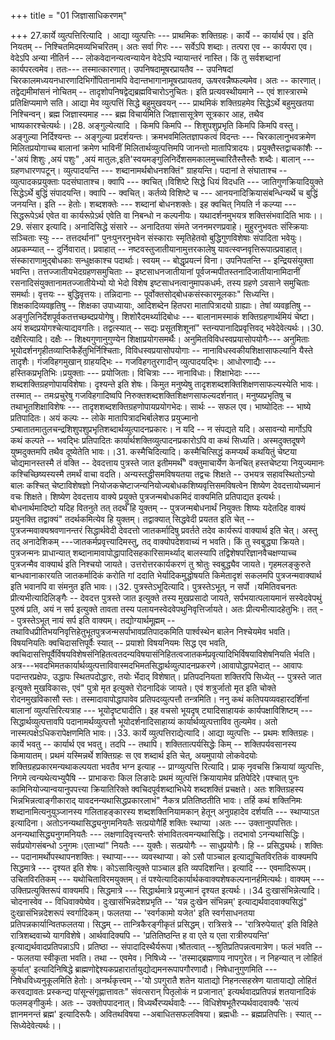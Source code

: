 +++
title = "01 जिज्ञासाधिकरणम्"

+++
27.कार्ये व्युत्पत्तिरित्यादि । आद्या व्युत्पत्तिः --- प्राथमिकः शक्तिग्रहः। कार्ये -- कार्यार्थ एव। इति नियतम् -- निश्चितमिदमव्यभिचरितम्। अतः सर्वा गिरः --- सर्वेऽपि शब्दाः। तत्परा एव -- कार्यपरा एव। वेदेऽपि अन्या नीतिर्न --- लोकवेदानन्यत्वन्यायेन वेदेऽपि न्यायान्तरं नास्ति। किं तु सर्वशब्दानां कार्यपरत्वमेव। ततः--- तस्मात्कारणात्। उपनिषदामूषरप्रायतैव -- उपनिषदां चिरकालमध्ययनधारणादिभिर्गोपितानामपि वेदान्तभागानामूषरप्रायतव, ऊषरवन्नैष्फल्यमेव। अतः -- कारणात्। तद्वेद्यमीमांसनं नोचितम् -- तादृशोपनिषद्वेद्यब्रह्मविचारोऽनुचितः। इति प्रत्यवस्थीयमाने -- एवं शास्त्रारम्भे प्रतिक्षिप्यमाणे सति। आद्या मेव व्युत्पत्तिं सिद्धे बहुमुखवयन् --- प्राथमिकं शक्तिग्रहमेव सिद्धेऽर्थे बहुमुखतया निश्चिन्वन्। ब्रह्म जिज्ञास्यमाह --- ब्रह्म विचार्यमिति जिज्ञासासूत्रेण सूत्रकार आह, तथैव भाष्यकारश्चेत्यर्थः।।28. अङ्गुल्येत्यादि । किमपि किमपि -- शिशुपशुप्रभृति किमपि किमपि वस्तु। अङ्गुल्या निर्दिश्यन्तः -- अङ्गुल्या प्रदर्शयन्तः। क्रमभवमिलितज्ञापकत्वं विदन्तः --- चिरकालानुभवक्रमेण मिलितप्रयोगाच्च बालानां क्रमेण भाविनीं मिलितार्थव्युत्पत्तिमपि जानन्तो मातापित्रादयः। प्रयुक्तैस्तद्वाचकांशैः ---'अयं शिशुः ,अयं पशुः" ,अयं मातुलः,इति'स्वयमङ्गुलिनिर्देशसमकालमुच्चारितैस्तैस्तैः शब्दैः। बालान् --- ग्रहणधारणपटून्। व्युत्पादयन्ति --- शब्दानामर्थबोधनशक्तिं" ग्राहयन्ति। पदानां ते संघाताश्च --व्युत्पादकप्रयुक्ताः पदसंघाताश्च। क्वापि --- क्वचित्।विशिष्टे सिद्धे धियं विदधति --- जातिगुणक्रियादियुक्ते सिद्धेऽर्थे बुद्धिं संपादयन्ति। क्वापि -- क्वचित्। कर्तव्ये विशिष्टे च --- आनयनादिक्रियासंबन्धिन्यर्थे च बुद्धिं जनयन्ति। इति -- हेतोः। शब्दशक्तेः --- शब्दानां बोधनशक्तेः। इह क्वचित् नियति र्न कल्प्या --- सिद्धरूपेऽर्थ एवेत वा कार्यरूपे़ऽर्थ एवेति वा निबन्धो न कल्पनीयः। यथादर्शनमुभयत्र शक्तिसंभवादिति भावः।।29. संसार इत्यादि। अनादिसिद्धे संसारे -- अनादितया संमते जननमरणप्रवाहे। मुहुरनुभवतः संस्क्रियाः सञ्चिताः स्युः --- तत्तदर्थानां" पुनःपुनरनुभवेन संस्काराः स्मृतिहेतवो बुद्धिगुणविशेषाः संपादिता भवेयुः। अप्रकम्प्यात् -- दुर्निवारात्। प्रवाहात् -- नष्टवस्तुजातीयानामुत्तरकालेषु यावत्स्वप्नवृत्तिरूपात्प्रवाहात्। संस्काराणामुद्बोधकाः सन्धुक्षकाश्च पदार्थाः। स्वयम् -- बोद्धृप्रयत्नं विना। उपनिपतन्ति -- इन्द्रियसंयुक्ता भवन्ति। तत्तज्जातीयभेदग्रहणसमुचिताः -- इष्टसाधनजातीयानां पूर्वजन्मपीतस्तनादिजातीयानामिदानीं रसनादिसंयुक्तानामतज्जातीयेभ्यो यो भेदो विशेष इष्टसाधनत्वानुमापकधर्मः, तस्य ग्रहणे ऽवसाने समुचिताः समर्थाः। वृत्तयः -- बुद्धिवृत्तयः। तन्निदानाः -- पूर्वोक्तसोद्बोधकसंस्कारमूलकाः" सिध्यन्ति। शिक्षकादिव्यवहृतिषु -- शिक्षका उपाध्यायाः, आदिशब्देन हितपरा मातापित्रादयो ग्राह्याः। तेषां व्यवहृतिषु -- अङ्गुलिनिर्देशपूर्वकतत्तच्छब्दप्रयोगेषु। शिशोरैदमर्थ्यादिबोधः --- बालानामस्माकं शक्तिग्रहणार्थमियं चेष्टा। अयं शब्दप्रयोगश्चेत्याद्यवगतिः। तद्वत्स्यात् -- सद्यः प्रसूतशिशूनां" स्तन्यपानादिप्रवृत्तिवद् भवेदेवेत्यर्थः।।30. दक्षैरित्यादि। दक्षैः -- शिक्ष्यगुणानुगुण्येन शिक्षाप्रयोगसमर्थैः। अनुमितविविधस्वप्रयासोपयोगैः--- अनुमिताः भूयोदर्शनगृहीतव्याप्तिकैर्हेतुभिर्निश्चिताः, विविधस्वप्रयासोपयोगाः -- नानाविधस्वकीयशिक्षासाफल्यानि यैस्ते तादृशैः। गंजविहगमुखान् ग्राहयद्भिः -- गजविहगतुरगादीन् व्युत्पादयद्भिः। आधोरणाद्यैः --- हस्तिकप्रभृतिभिः।प्रयुक्ताः --- प्रयोजिताः। विचित्राः --- नानाविधाः। शिक्षाभेदाः ---- शब्दशक्तिग्रहणोपायविशेषाः। दृश्यन्ते इति शेषः। किमुत मनुष्येषु तादृशशब्दशक्तिशिक्षणसाफल्यस्येति भावः। तस्मात् -- तमःप्रचुरेषु गजविहगादिष्वपि निरुक्तशब्दशक्तिशिक्षणसाफल्यदर्शनात्। मनुष्यप्रभृतिषु च तथाभूतशिक्षाविशेषः --- तादृशशब्दशक्तिग्रहणोपायप्रयोगभेदः। सार्थः -- सफल एव। भाष्योदितः -- भाष्ये प्रतिपादितः। अयं कल्पः -- लोके मातापित्रादभिर्बालेशउ प्रयुज्मानो ऽम्बातातमातुलचन्द्रशिशुपशुप्रभृतिशब्दार्थव्युत्पादनप्रकारः। न यदि -- न संपद्यते यदि। असावन्यो मार्गोऽपि कथं कल्पते -- भवद्भिः प्रतिपादितः कार्यार्थशक्तिव्युत्पादनप्रकारोऽपि वा कथं सिध्यति। अस्मदुक्तदूषणे युष्मदुक्तमपि तथैव दूष्येतेति भावः।।31. कस्मैचिदित्यादि। कस्मैचित्सिद्धं कमप्यर्थं कथयितुं चेष्टया चोद्यमानस्तस्मै तं वक्ति -- देवदत्ताय पुत्रस्ते जात इतीममर्थँ" वक्तुमाचार्येण केनचित् हस्तचेष्टया नियुज्यमानः कश्चिच्छिष्यस्यस्मै तमर्थं वाचा वदति। अन्यस्तद्धीसमविषयतया तद्वचः शिक्षते -- उभयत्र सहावस्थितोऽन्यो बालः कश्चित् चेष्टाविशेषज्ञो नियोजकचेष्टाजन्यनियोज्यबोधकशिष्यवृत्तिसमविषत्वेन शिष्येण देवदत्तायोच्यमानं वचः शिक्षते। शिष्येण देवदत्ताय वाक्ये प्रयुक्ते पुत्रजन्मबोधकमिदं वाक्यमिति प्रतिपाद्यत इत्यर्थः। बोधनार्थमादिष्टो यदिह वितनुते तत् तदर्थँ हि युक्तम् -- पुत्रजन्मबोधनार्थं नियुक्तः शिष्यः यदेतदिह वाक्यं प्रयुनक्ति तद्वाक्यं" तदर्थकमित्येव हि युक्तम्। तद्वाक्यात् सिद्धवेदी प्रयतत इति चेत् -- पुत्रजन्मवाक्यश्रवणानन्तरं सिद्धार्थवेदी देवदत्तो जातकर्मादिषु प्रवर्तते तदेव कार्यरूपं वाक्यार्थ इति चेत्। अस्तु तद् अनादेशिकम् ---जातकर्मप्रवृत्त्यादिमस्तु, तद् वाक्योपदेशवाच्यं न भवति। किं तु स्वबुद्ध्या क्रियते। पुत्रजन्मनः प्राधान्यात् शब्दानामावापोद्धापादिसहकारिसामर्थ्याद् बालस्यापि तद्विशेषपरिज्ञानवैचक्षण्याच्च पुत्रजन्मैव वाक्यार्थ इति निश्चयो जायते। उत्तरोत्तरकार्यकरणं तु श्रोतुः स्वबुद्ध्यैव जायते। गृहमलङ्कुरुते बान्धवानाकारयति जातकर्मादिकं करोति गां ददाति भेर्यादिकमुद्धोषयति किमेतादृशं सकलमपि पुत्रजन्मवाक्यार्थ इति भवानपि वा संमनुत इति भावः।।32. पुत्रस्तेऽभूदित्यादि। पुत्रस्तेऽभूत्, न सर्पो ।यमितिवचनतः प्रीत्यभीत्यादिलिङ्गैः -- देवदत्त पुत्रस्ते जात इत्युक्ते तस्य मुखप्रसादो जायते, सर्पभयात्पलायमानं सस्वेदवेपथुं पुरुषं प्रति, अयं न सर्प इत्युक्ते तावता तस्य पलायनस्वेदवेपथुनिवृत्तिर्जायते। अतः प्रीत्यभीत्यादहेतुभिः। तत् -- पुत्रस्तेऽभूत् नायं सर्प इति वाक्यम्। तद्योग्यार्थमूह्मम् -- तथाविधप्रीतिभयनिवृत्तिहेतुभूतपुत्रजन्मसर्पाभावप्रतिपादकमिति पार्श्वस्थेन बालेन निश्चेयमेव भवति। विषयनियतिः क्वचिदासत्तिपूर्वैः स्यात् -- प्रयाशो विषयनियमः सिद्ध एव भवति, क्वचिदासत्तिपूर्वैर्विषयविशेषसंनिहितत्वतदन्यविषयासंनिहितत्वजातकर्मप्रवृत्यादिभिर्विषयाविशेषनियति र्भवति। अत्र---भवदभिमतकार्यार्थव्युत्पत्ताविवास्मदभिमतसिद्धार्थव्युत्पादनप्रकरणे।आवापोद्धापभेदात् -- आवापः पदान्तरप्रक्षेपः, उद्धापः स्थितपदोद्धारः, तयोः र्भेदाद् विशेषात्। प्रतिपदनियता शक्तिरपि सिध्येत् -- पुत्रस्ते जात इत्युक्ते मुखविकासः, एवं" पुत्रो मृत इत्युक्ते रोदनादिकं जायते। एवं शत्रुर्जातो मृत इति चोक्ते रोदनमुखविकासौ स्तः। तस्मादावापोद्धापावेव प्रतिपदव्युत्पत्तौ तन्त्रमिति। ननु कथं कतिपयव्यवहारदर्शिनां बालानां व्युत्पत्तिरित्यत्राह --- भूयोदृष्ट्यादीति। इह वचसो भूयदृष् ट्यादिसाहायकं कार्यपक्षाविशिष्टम् ---सिद्धार्थव्युत्पत्तावपि पदानामर्थव्युत्पत्तौ भूयोदर्शनादिसाहाय्यं कार्यार्थव्युत्पत्ताविव तुल्यमेव। अतो नास्मत्पक्षेऽधिकरापेक्षणमिति भावः।।33. कार्ये व्युत्पत्तिराद्येत्यादि। आद्या व्युत्पत्तिः -- प्रथमः शक्तिग्रहः। कार्ये भवतु -- कार्यार्थ एव भवतु। तदपि -- तथापि। शक्तितात्पर्यसिद्धेः किम् -- शक्तिपर्यवसानस्य किमायातम्। प्रथमं यस्मिन्नर्थे शक्तिग्रहः स एव शब्दार्थ इति चेत्, अयमुपायो लोकवेदयोः शक्तिग्रहप्रकारमन्यथाकल्पयता भवतैव भग्न इत्याह -- प्राग्व्युत्पत्ति रित्यादि। प्राक् नृवचसि क्रियायां व्युत्पत्तिः, निगमे त्वन्यथेत्यभ्युपैषि -- प्राभाकराः किल लिङादेः प्रथमं व्युत्पत्तिं क्रियायामेव प्रतिपेदिरे।पश्चात् पुनः कामिनियोज्यान्वयानुपपत्त्या क्रियातिरिक्ते क्वचिदपूर्वशब्दाभिधेये शब्दशक्तिं प्रचक्षते। अतः शक्तिग्रहस्य भिन्नभिन्नत्वाङ्गीकाराद् यावदनन्यथासिद्धप्रकारलाभं" नैकत्र प्रतितिष्ठतीति भावः। तर्हि कथं शक्तिनिमः शब्दानामित्यनुयुञ्जानस्य गलिताहङ्कारस्य शब्दशक्तिनियामकान् हेतून् अनुग्रहादेव दर्शयति --- स्थाप्याऽत इत्यादिना। अतोऽनन्यथासिद्ध्यनुगमनियतैः सत्प्रयोगैर्हि शक्तिः स्थाप्या ।अतः --- उक्तानुपपत्तितः। अनन्यथासिद्ध्यनुगमनियतैः --- लक्षणादिवृत्त्यन्तरैः संभावितत्वमन्यथासिद्धिः। तदभावो ऽनन्यथासिद्धिः। सर्वप्रयोगसंबन्धो ऽनुगमः।एताभ्यां" नियतैः --- युक्तैः। सत्प्रयोगैः -- साधुप्रयोगैः। हि -- प्रसिद्ध्यर्थः। शक्तिः -- पदानामर्थोपस्थापनशक्तिः। स्थाप्या---- व्यवस्थाप्या। को ऽसौ पाञ्चाल इत्याद्युचितविरतिकं वाक्यमपि सिद्धमात्रे --- दृश्यत इति शेषः। कोऽसावित्युक्ते पाञ्चाल इति व्यपदिशन्ति। इत्यादि --- एवमादिरूपम्। उचितविरतिकम् --- यथोचिताविरमयुक्तम्। तं पश्येत्यादिकार्यार्थकवाक्यशेषकल्पनानर्हमित्यर्थः। वाक्यम् --- उक्तिप्रत्युक्तिरूपं वाक्यमपि। सिद्धमात्रे --- सिद्धार्थमात्रे प्रयुज्मानं दृश्यत इत्यर्थः।।34 दुःखासंभिन्नेत्यादि। चोदनास्वेव -- विधिवाक्येष्वेव। दुःखासंभिन्नदेशप्रभृति -- 'यन्न दुःखेन संभिन्नम्' इत्याद्यर्थवादवाक्यसिद्धं" दुःखासंभिन्नदेशरूपं स्वर्गादिकम्। फलतया -- 'स्वर्गकामो यजेत' इति स्वर्गसाधनतया प्रतिपन्नकार्यान्वितफलतया। सिद्धम् -- तान्त्रिकैरङ्गीकृतं प्रसिद्धम्। रात्रिसत्रे -- 'रात्रिरुपेयात्' इति विहिते रात्रिशब्दवाच्ये यागविशेषे। आर्थवादिक्यपि -- 'प्रतितिष्ठन्ति ह वा एते य एता रात्रीरुपयन्ति' इत्याद्यर्थवादप्रतिपन्नाऽपि। प्रतिष्ठा -- संपादादिस्थैर्यरूपा।श्रौतत्वात् --श्रुतिप्रतिपन्नत्वमात्रेण। फलं भवति --- फलतया स्वीकृता भवति। तथा -- एवमेव। निषिध्ये -- 'तस्माद्ब्रह्मणाय नापगुरेत। न निहन्यात् न लोहितं कुर्यात्' इत्यादिनिषिद्धे ब्राह्मणोद्देश्यकप्रहारार्तायुद्योद्यमनरूपापगौरणादौ। निषेधानुगुणमिति ---निषेधविध्यनुकूलमिति हेतोः। अनर्थकृत्त्वम् --'यो ऽपगुरातै शतेन याताद्यो निहनत्सहस्रेण यातायाद्यो लोहितं करवद्यावतः प्रस्कन्द्य पांसून्संगृह्णात्तावतः" संवत्सरान् पितृलोकं न प्रजानात्' इत्यर्थवादप्रतिपन्नं शतयानादिकं फलमङ्गीकुर्मः। अतः -- उक्तोपपादनात्। विध्यर्थैरप्यर्थवादैः --- विधिशेषभूतैरप्यर्थवादवाक्यैः 'सत्यं ज्ञानमनन्तं ब्रह्म' इत्यादिरूपैः। अवितथविषया --अबाधितसफलविषया। ब्रह्मधीः -- ब्रह्मप्रतिपत्तिः। स्यात् -- सिध्येदेवेत्यर्थः।।